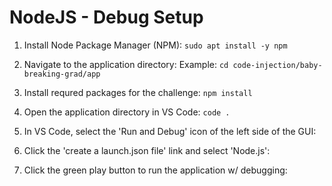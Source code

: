 # NodeJS - Debug Setup

1. Install Node Package Manager (NPM):
`sudo apt install -y npm`

2. Navigate to the application directory:
Example: `cd code-injection/baby-breaking-grad/app`

3. Install requred packages for the challenge:
`npm install`

4. Open the application directory in VS Code:
`code .`

5. In VS Code, select the 'Run and Debug' icon of the left side of the GUI:


6. Click the 'create a launch.json file' link and select 'Node.js':


7. Click the green play button to run the application w/ debugging: